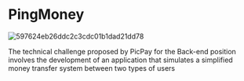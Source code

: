 # PingMoney

![597624eb26ddc2c3cdc01b1dad21dd78](https://github.com/lucasSantiagoCody/PingMoney/assets/120252311/62f70efb-2711-484b-a0bd-33a7785585fc)

<div>
    <p>
        The technical challenge proposed by PicPay for the Back-end position involves the development of an application that simulates a simplified money transfer system between two types of users
    </p>
</div>
